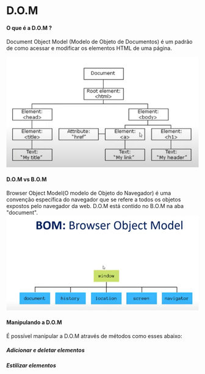 # D.O.M
#### O que é a D.O.M ? <h4> 

Document Object Model (Modelo de Objeto de Documentos) é um padrão de como acessar e modificar os elementos HTML de uma página. 

![arvoredom](https://github.com/GabrielSantos-dev/Estudos/blob/098522c78f6f573d1931caf6dfe11ab9cc040a4e/Frontend/JavaScript/Manipulando%20a%20DOOM/Imagens/arvore_de_elementos_html.PNG)

#### D.O.M vs B.O.M <h4>



Browser Object Model(O modelo de Objeto do Navegador) é uma convenção específica do navegador que se refere a todos os objetos expostos pelo navegador da web. D.O.M está contido no B.O.M na aba "document".![arvoredom](https://github.com/GabrielSantos-dev/Estudos/blob/main/Frontend/JavaScript/Manipulando%20a%20DOOM/Imagens/bom.png)

#### Manipulando a D.O.M <h4>

É possível manipular a D.O.M através de métodos como esses abaixo:

##### Adicionar e deletar elementos <h5>

##### Estilizar elementos <h5>

